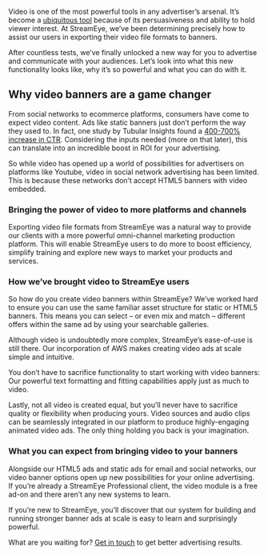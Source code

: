 Video is one of the most powerful tools in any advertiser’s arsenal. It’s become a [ubiquitous tool](https://www.smartinsights.com/digital-marketing-platforms/video-marketing/video-marketing-statistics-to-know/) because of its persuasiveness and ability to hold viewer interest. At StreamEye, we’ve been determining precisely how to assist our users in exporting their video file formats to banners.

After countless tests, we’ve finally unlocked a new way for you to advertise and communicate with your audiences. Let’s look into what this new functionality looks like, why it’s so powerful and what you can do with it.

## Why video banners are a game changer

From social networks to ecommerce platforms, consumers have come to expect video content. Ads like static banners just don’t perform the way they used to. In fact, one study by Tubular Insights found a [400-700% increase in CTR](https://tubularinsights.com/video-ads-more-effective/). Considering the inputs needed (more on that later), this can translate into an incredible boost in ROI for your advertising.

So while video has opened up a world of possibilities for advertisers on platforms like Youtube, video in social network advertising has been limited. This is because these networks don’t accept HTML5 banners with video embedded.

### Bringing the power of video to more platforms and channels

Exporting video file formats from StreamEye was a natural way to provide our clients with a more powerful omni-channel marketing production platform. This will enable StreamEye users to do more to boost efficiency, simplify training and explore new ways to market your products and services.

### How we’ve brought video to StreamEye users

So how do you create video banners within StreamEye? We’ve worked hard to ensure you can use the same familiar asset structure for static or HTML5 banners. This means you can select – or even mix and match – different offers within the same ad by using your searchable galleries.

Although video is undoubtedly more complex, StreamEye’s ease-of-use is still there. Our incorporation of AWS makes creating video ads at scale simple and intuitive.

You don’t have to sacrifice functionality to start working with video banners: Our powerful text formatting and fitting capabilities apply just as much to video.

Lastly, not all video is created equal, but you’ll never have to sacrifice quality or flexibility when producing yours. Video sources and audio clips can be seamlessly integrated in our platform to produce highly-engaging animated video ads. The only thing holding you back is your imagination.

### What you can expect from bringing video to your banners

Alongside our HTML5 ads and static ads for email and social networks, our video banner options open up new possibilities for your online advertising. If you’re already a StreamEye Professional client, the video module is a free ad-on and there aren’t any new systems to learn.

If you’re new to StreamEye, you’ll discover that our system for building and running stronger banner ads at scale is easy to learn and surprisingly powerful.

What are you waiting for? [Get in touch](/getintouch) to get better advertising results.
